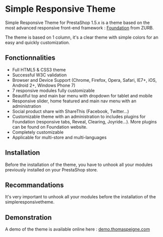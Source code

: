 Simple Responsive Theme
=======================

Simple Responsive Theme for PrestaShop 1.5.x is a theme based on the most advanced responsive front-end framework : [Foundation][1] from ZURB.

The theme is based on 1 column, it's a clear theme with simple colors for an easy and quickly customization.

Fonctionnalities
----------------

* Full HTML5 & CSS3 theme
* Successful W3C validation
* Browser and Device Support (Chrome, Firefox, Opera, Safari, IE7+, iOS, Android 2+, Windows Phone 7)
* 7 responsive modules fully customizable
* Beautiful top and main bar menu with dropdown for tablet and mobile
* Responsive slider, home featured and main nav menu with an administration
* Social product share with ShareThis (Facebook, Twitter...)
* Customizable theme with an administration to includes plugins for Foundation (responsive tabs, Reveal, Clearing, Joyride...). More plugins can be found on Foundation website.
* Completely customizable
* Applicable for multi-store and multi-languages

Installation
------------

Before the installation of the theme, you have to unhook all your modules previously installed on your PrestaShop store.

Recommandations
---------------

It's very important to unhook all your modules before the installation of the simpleresponsivetheme.

Demonstration
-------------

A demo of the theme is available online here : [demo.thomaspeigne.com][2]

[1]: http://foundation.zurb.com/
[2]: http://demo.thomaspeigne.com/
